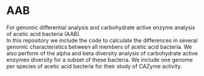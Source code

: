 # AAB
For genomic differential analysis and carbohydrate active enzyme analysis of acetic acid bacteria (AAB).  
In this repository we include the code to calculate the differences in several genomic characteristics between all members of acetic acid bacteria. We also perform of the alpha and beta diversity analysis of carbohydrate active enzymes diversity for a subset of these bacteria. We include one genome per species of acetic acid bacteria for their study of CAZyme activity.
